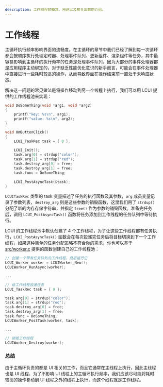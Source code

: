 ```yaml
---
description: 工作线程的概念、用途以及相关函数的介绍。
---
```


# 工作线程

主循环执行频率影响界面的流畅度，在主循环的章节中我们已经了解到每一次循环都会按顺序执行处理定时器、处理事件队列、更新组件、渲染组件等任务，其中最容易影响到主循环的执行频率的任务是处理事件队列，因为大部分的事件处理器都是应用程序主动绑定的，对于缺乏性能优化意识的新手而言，可能会在事件处理器中直接进行一些耗时较高的操作，从而导致界面在操作结束前一直处于未响应状态。

解决这一问题的常见做法是将操作移动到另一个线程上执行，我们可以用 LCUI 提供的工作线程池来实现：

```c
void DoSomeThing(void *arg1, void *arg2)
{
    printf("key: %s\n", arg1);
    printf("value: %s\n", arg2);
}

void OnButtonClick()
{
    LCUI_TaskRec task = { 0 };
    
    LCUI_Init();
    task.arg[0] = strdup("color");
    task.arg[1] = strdup("red");
    task.destroy_arg[0] = free;
    task.destroy_arg[1] = free;
    task.func = DoSomeThing;
    
    LCUI_PostAsyncTask(&task);
}
```

`LCUITaskRec` 类型的 task 变量描述了任务的执行函数及其参数，`arg` 成员变量记录了参数列表，`destroy_arg` 则是这些参数的销毁函数，这里我们用了 `strdup()` 分配了新的内存存储字符串，并指定 `free()` 作为参数的销毁函数。准备完任务后，调用 `LCUI_PostAsyncTask()` 函数将任务添加到工作线程的任务队列中等待执行。

LCUI 的工作线程池中默认创建了 4 个工作线程，为了让这些工作线程都有任务执行，`LCUI_PostAsyncTask()` 函数会在每次投递完任务后将目标切换到下一个工作线程，如果这种简单的任务分配策略不符合你的需求，你也可以基于 [src/worker.c](https://github.com/lc-soft/LCUI/blob/345031d74ca65225ec3623e0c92d448f54f5052b/src/worker.c) 提供的函数创建自己的工作线程池：

```c
// 创建一个带有任务队列的工作线程，然后运行它
LCUI_Worker worker = LCUIWorker_New();
LCUIWorker_RunAsync(worker);

...

// 给工作线程投递任务
LCUI_TaskRec task = { 0 };

task.arg[0] = strdup("color");
task.arg[1] = strdup("red");
task.destroy_arg[0] = free;
task.destroy_arg[1] = free;
task.func = DoSomeThing;
LCUIWorker_PostTask(worker, task);

...

// 销毁工作线程
LCUIWorker_Destroy(worker);
```

### 总结

由于主循环负责的都是 UI 相关的工作，而且它通常在主线程上执行，因此主线程也是 UI 线程，为了不影响 UI 线程上的主循环执行频率，我们应该尽可能将耗时较高的操作移动到 UI 线程之外的线程上执行，而这个线程就是工作线程。

